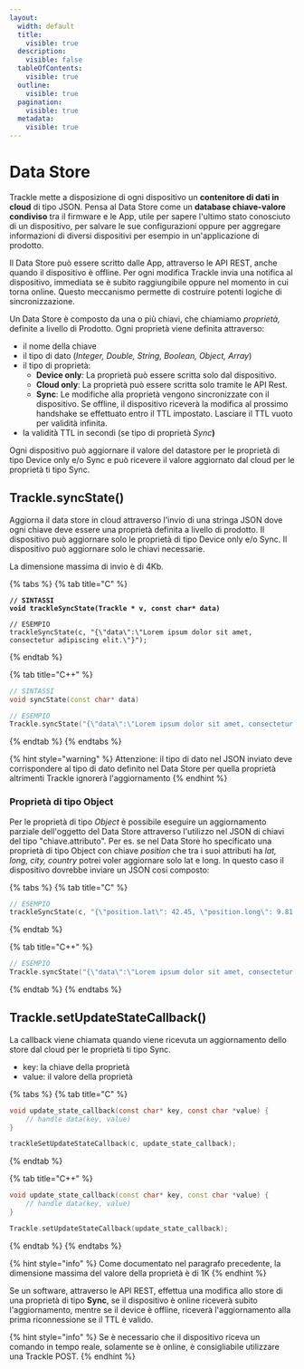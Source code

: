 ```yaml
---
layout:
  width: default
  title:
    visible: true
  description:
    visible: false
  tableOfContents:
    visible: true
  outline:
    visible: true
  pagination:
    visible: true
  metadata:
    visible: true
---
```


# Data Store

Trackle mette a disposizione di ogni dispositivo un **contenitore di dati in cloud** di tipo JSON. Pensa al Data Store come un **database chiave-valore condiviso** tra il firmware e le App, utile per sapere l'ultimo stato conosciuto di un dispositivo, per salvare le sue configurazioni oppure per aggregare informazioni di diversi dispositivi per esempio in un'applicazione di prodotto.

Il Data Store può essere scritto dalle App, attraverso le API REST, anche quando il dispositivo è offline. Per ogni modifica Trackle invia una notifica al dispositivo, immediata se è subito raggiungibile oppure nel momento in cui torna online. Questo meccanismo permette di costruire potenti logiche di sincronizzazione.

Un Data Store è composto da una o più chiavi, che chiamiamo _proprietà,_ definite a livello di Prodotto. Ogni proprietà viene definita attraverso:

* il nome della chiave
* il tipo di dato (_Integer, Double, String, Boolean, Object, Array_)&#x20;
* il tipo di proprietà:
  * **Device only**_:_ La proprietà può essere scritta solo dal dispositivo.
  * **Cloud only**: La proprietà può essere scritta solo tramite le API Rest.
  * **Sync**: Le modifiche alla proprietà vengono sincronizzate con il dispositivo. Se offline, il dispositivo riceverà la modifica al prossimo handshake se effettuato entro il TTL impostato. Lasciare il TTL vuoto per validità infinita.
* la validità TTL in secondi (se tipo di proprietà _Sync_**)**

Ogni dispositivo può aggiornare il valore del datastore per le proprietà di tipo Device only e/o Sync e può ricevere il valore aggiornato dal cloud per le proprietà ti tipo Sync.

## Trackle.syncState()

Aggiorna il data store in cloud attraverso l'invio di una stringa JSON dove ogni chiave deve essere una proprietà definita a livello di prodotto. Il dispositivo può aggiornare solo le proprietà di tipo Device only e/o Sync. Il dispositivo può aggiornare solo le chiavi necessarie.

La dimensione massima di invio è di 4Kb.

{% tabs %}
{% tab title="C" %}
<pre class="language-c"><code class="lang-c"><strong>// SINTASSI
</strong><strong>void trackleSyncState(Trackle * v, const char* data)
</strong>
// ESEMPIO
trackleSyncState(c, "{\"data\":\"Lorem ipsum dolor sit amet, consectetur adipiscing elit.\"}");
</code></pre>
{% endtab %}

{% tab title="C++" %}
```cpp
// SINTASSI
void syncState(const char* data)

// ESEMPIO
Trackle.syncState("{\"data\":\"Lorem ipsum dolor sit amet, consectetur adipiscing elit.\"}");
```
{% endtab %}
{% endtabs %}

{% hint style="warning" %}
Attenzione: il tipo di dato nel JSON inviato deve corrispondere al tipo di dato definito nel Data Store per quella proprietà altrimenti Trackle ignorerà l'aggiornamento
{% endhint %}

### Proprietà di tipo Object

Per le proprietà di tipo _Object_ è possibile eseguire un aggiornamento parziale dell'oggetto del Data Store attraverso l'utilizzo nel JSON di chiavi del tipo "chiave.attributo". Per es. se nel Data Store ho specificato una proprietà di tipo Object con chiave _position_ che tra i suoi attributi ha _lat, long, city, country_ potrei voler aggiornare solo lat e long. In questo caso il dispositivo dovrebbe inviare un JSON cosi composto:

{% tabs %}
{% tab title="C" %}
```c
// ESEMPIO
trackleSyncState(c, "{\"position.lat\": 42.45, \"position.long\": 9.81 }");
```
{% endtab %}

{% tab title="C++" %}
```cpp
// ESEMPIO
Trackle.syncState("{\"data\":\"Lorem ipsum dolor sit amet, consectetur adipiscing elit.\"}");
```
{% endtab %}
{% endtabs %}

## Trackle.setUpdateStateCallback()

La callback viene chiamata quando viene ricevuta un aggiornamento dello store dal cloud per le proprietà ti tipo Sync.

* key: la chiave della proprietà
* value: il valore della proprietà

{% tabs %}
{% tab title="C" %}
```c
void update_state_callback(const char* key, const char *value) {
    // handle data(key, value)
}

trackleSetUpdateStateCallback(c, update_state_callback);
```
{% endtab %}

{% tab title="C++" %}
```cpp
void update_state_callback(const char* key, const char *value) {
    // handle data(key, value)
}

Trackle.setUpdateStateCallback(update_state_callback);
```
{% endtab %}
{% endtabs %}

{% hint style="info" %}
Come documentato nel paragrafo precedente, la dimensione massima del valore della proprietà è di 1K
{% endhint %}

Se un software, attraverso le API REST, effettua una modifica allo store di una proprietà di tipo **Sync**, se il dispositivo è online riceverà subito l'aggiornamento, mentre se il device è offline, riceverà l'aggiornamento alla prima riconnessione se il TTL è valido.

{% hint style="info" %}
Se è necessario che il dispositivo riceva un comando in tempo reale, solamente se è online, è consigliabile utilizzare una Trackle POST.
{% endhint %}



